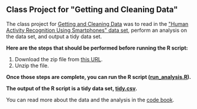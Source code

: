 ## Class Project for "Getting and Cleaning Data"

The class project for [Getting and Cleaning Data](https://www.coursera.org/course/getdata) was to read in the ["Human Activity Recognition Using Smartphones" data set](http://archive.ics.uci.edu/ml/datasets/Human+Activity+Recognition+Using+Smartphones), perform an analysis on the data set, and output a tidy data set.

**Here are the steps that should be performed before running the R script:**

1. Download the zip file from [this URL](https://d396qusza40orc.cloudfront.net/getdata%2Fprojectfiles%2FUCI%20HAR%20Dataset.zip).
2. Unzip the file.

**Once those steps are complete, you can run the R script ([run_analysis.R](run_analysis.R)).**

**The output of the R script is a tidy data set, [tidy.csv](tidy.csv).**

You can read more about the data and the analysis in the [code book](CodeBook.md).

